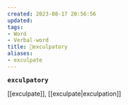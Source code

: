 ```yaml
---
created: 2023-08-17 20:56:56
updated: 
tags: 
- Word
- Verbal-word
title: 🚩exculpatory
aliases:
- exculpate
---
```


<pre><strong>exculpatory</strong></pre>
[[exculpate]], [[exculpate|exculpation]]